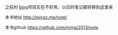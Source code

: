 之前的 [blog](https://github.com/mingz2013/blog)项目实在不好用，以后的笔记都转移到这里来



本书地址 http://mingz.me/note/


本书github  https://github.com/mingz2013/note


